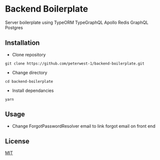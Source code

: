 # Backend Boilerplate

Server boilerplate using TypeORM TypeGraphQL Apollo Redis GraphQL Postgres

## Installation

* Clone repository

```
git clone https://github.com/peterwest-1/backend-boilerplate.git
```

* Change directory

```
cd backend-boilerplate
```

* Install dependancies 

```
yarn
```

## Usage

- Change ForgotPasswordResolver email to link forgot email on front end

## License

[MIT](https://choosealicense.com/licenses/mit/)
